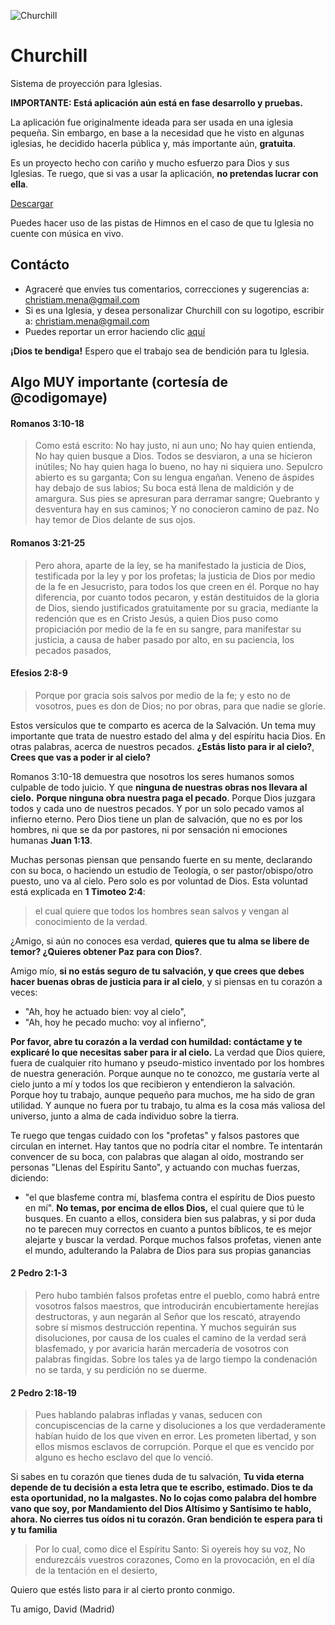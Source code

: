 ![Churchill](https://github.com/xtiam57/churchill/blob/v4/public/logo192.png?raw=true)

# Churchill
Sistema de proyección para Iglesias.

**IMPORTANTE: Está aplicación aún está en fase desarrollo y pruebas.**

La aplicación fue originalmente ideada para ser usada en una iglesia pequeña. Sin embargo, en base a la necesidad que he visto en algunas iglesias, he decidido hacerla pública y, más importante aún, **gratuita**.

Es un proyecto hecho con cariño y mucho esfuerzo para Dios y sus Iglesias. Te ruego, que si vas a usar la aplicación, **no pretendas lucrar con ella**.

[Descargar](https://github.com/xtiam57/churchill/releases)

Puedes hacer uso de las pistas de Himnos en el caso de que tu Iglesia no cuente con música en vivo.

## Contácto
- Agraceré que envíes tus comentarios, correcciones y sugerencias a: christiam.mena@gmail.com
- Si es una Iglesia, y desea personalizar Churchill con su logotipo, escribir a: christiam.mena@gmail.com
- Puedes reportar un error haciendo clic [aquí](https://github.com/xtiam57/churchill/issues/new)

**¡Dios te bendiga!**
Espero que el trabajo sea de bendición para tu Iglesia.

## Algo MUY importante (cortesía de @codigomaye)

#### Romanos 3:10-18
> Como está escrito:
No hay justo, ni aun uno;
No hay quien entienda,
No hay quien busque a Dios.
Todos se desviaron, a una se hicieron inútiles;
No hay quien haga lo bueno, no hay ni siquiera uno.
Sepulcro abierto es su garganta;
Con su lengua engañan.
Veneno de áspides hay debajo de sus labios;
Su boca está llena de maldición y de amargura.
Sus pies se apresuran para derramar sangre;
Quebranto y desventura hay en sus caminos;
Y no conocieron camino de paz.
No hay temor de Dios delante de sus ojos.

#### Romanos 3:21-25
> Pero ahora, aparte de la ley, se ha manifestado la justicia de Dios, testificada por la ley y por los profetas; la justicia de Dios por medio de la fe en Jesucristo, para todos los que creen en él. Porque no hay diferencia, por cuanto todos pecaron, y están destituidos de la gloria de Dios, siendo justificados gratuitamente por su gracia, mediante la redención que es en Cristo Jesús, a quien Dios puso como propiciación por medio de la fe en su sangre, para manifestar su justicia, a causa de haber pasado por alto, en su paciencia, los pecados pasados,

#### Efesios 2:8-9
> Porque por gracia sois salvos por medio de la fe; y esto no de vosotros, pues es don de Dios; no por obras, para que nadie se gloríe.


Estos versículos que te comparto es acerca de la Salvación. Un tema muy importante que trata de nuestro estado del alma y del espíritu hacia Dios. En otras palabras, acerca de nuestros pecados. **¿Estás listo para ir al cielo?**, **Crees que vas a poder ir al cielo?**

Romanos 3:10-18 demuestra que nosotros los seres humanos somos culpable de todo juicio. Y que **ninguna de nuestras obras nos llevara al cielo.** **Porque ninguna obra nuestra paga el pecado**. Porque Dios juzgara todos y cada uno de nuestros pecados. Y por un solo pecado vamos al infierno eterno. Pero Dios tiene un plan de salvación, que no es por los hombres, ni que se da por pastores, ni por sensación ni emociones humanas **Juan 1:13**.

Muchas personas piensan que pensando fuerte en su mente, declarando con su boca, o haciendo un estudio de Teología, o ser pastor/obispo/otro puesto, uno va al cielo. Pero solo es por voluntad de Dios. Esta voluntad está explicada en **1 Timoteo 2:4**:

> el cual quiere que todos los hombres sean salvos y vengan al conocimiento de la verdad.

¿Amigo, si aún no conoces esa verdad, **quieres que tu alma se libere de temor? ¿Quieres obtener Paz para con Dios?**.

Amigo mío, **si no estás seguro de tu salvación, y que crees que debes hacer buenas obras de justicia para ir al cielo**, y si piensas en tu corazón a veces:

-  "Ah, hoy he actuado bien: voy al cielo", 
-  "Ah, hoy he pecado mucho: voy al infierno",

**Por favor, abre tu corazón a la verdad con humildad: contáctame y te explicaré lo que necesitas saber para ir al cielo.** La verdad que Dios quiere, fuera de cualquier rito humano y pseudo-mistico inventado por los hombres de nuestra generación. Porque aunque no te conozco, me gustaría verte al cielo junto a mí y todos los que recibieron y entendieron la salvación. Porque hoy tu trabajo, aunque pequeño para muchos, me ha sido de gran utilidad. Y aunque no fuera por tu trabajo, tu alma es la cosa más valiosa del universo, junto a alma de cada individuo sobre la tierra.

Te ruego que tengas cuidado con los "profetas" y falsos pastores que circulan en internet. Hay tantos que no podría citar el nombre. Te intentarán convencer de su boca, con palabras que alagan al oído, mostrando ser personas "Llenas del Espíritu Santo", y actuando con muchas fuerzas, diciendo: 
- "el que blasfeme contra mí, blasfema contra el espíritu de Dios puesto en mí". 
**No temas, por encima de ellos Dios,** el cual quiere que tú le busques. En cuanto a ellos, considera bien sus palabras, y si por duda no te parecen muy correctos en cuanto a puntos bíblicos, te es mejor alejarte y buscar la verdad. Porque muchos falsos profetas,  vienen ante el mundo, adulterando la Palabra de Dios para sus propias ganancias

#### 2 Pedro 2:1-3
> Pero hubo también falsos profetas entre el pueblo, como habrá entre vosotros falsos maestros, que introducirán encubiertamente herejías destructoras, y aun negarán al Señor que los rescató, atrayendo sobre sí mismos destrucción repentina. Y muchos seguirán sus disoluciones, por causa de los cuales el camino de la verdad será blasfemado, y por avaricia harán mercadería de vosotros con palabras fingidas. Sobre los tales ya de largo tiempo la condenación no se tarda, y su perdición no se duerme.

#### 2 Pedro 2:18-19
> Pues hablando palabras infladas y vanas, seducen con concupiscencias de la carne y disoluciones a los que verdaderamente habían huido de los que viven en error. Les prometen libertad, y son ellos mismos esclavos de corrupción. Porque el que es vencido por alguno es hecho esclavo del que lo venció.

Si sabes en tu corazón que tienes duda de tu salvación, **Tu vida eterna depende de tu decisión a esta letra que te escribo, estimado. Dios te da esta oportunidad, no la malgastes. No lo cojas como palabra del hombre vano que soy, por Mandamiento del Dios Altísimo y Santísimo te hablo, ahora. No cierres tus oídos ni tu corazón. Gran bendición te espera para ti y tu familia**

> Por lo cual, como dice el Espíritu Santo:
Si oyereis hoy su voz,
No endurezcáis vuestros corazones,
Como en la provocación, en el día de la tentación en el desierto,

Quiero que estés listo para ir al cierto pronto conmigo. 

Tu amigo, David (Madrid)
